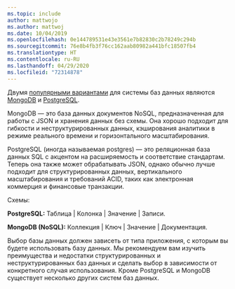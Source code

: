 ```yaml
---
ms.topic: include
author: mattwojo
ms.author: mattwoj
ms.date: 10/04/2019
ms.openlocfilehash: 0e144789531e43e3561e7b82830c2b78249c294b
ms.sourcegitcommit: 76e8b4fb3f76cc162aab80982a441bfc18507fb4
ms.translationtype: HT
ms.contentlocale: ru-RU
ms.lasthandoff: 04/29/2020
ms.locfileid: "72314878"
---
```

Двумя [популярными вариантами](https://insights.stackoverflow.com/survey/2019#technology-_-databases) для системы баз данных являются [MongoDB](https://www.mongodb.com/what-is-mongodb) и [PostgreSQL](https://www.postgresql.org/about/). 

MongoDB — это база данных документов NoSQL, предназначенная для работы с JSON и хранения данных без схемы. Она хорошо подходит для гибкости и неструктурированных данных, кэширования аналитики в режиме реального времени и горизонтального масштабирования. 

PostgreSQL (иногда называемая postgres) — это реляционная база данных SQL с акцентом на расширяемость и соответствие стандартам. Теперь она также может обрабатывать JSON, однако обычно лучше подходит для структурированных данных, вертикального масштабирования и требований ACID, таких как электронная коммерция и финансовые транзакции.

Схемы:

**PostgreSQL:** Таблица | Колонка | Значение | Записи.

**MongoDB (NoSQL):** Коллекция | Ключ | Значение | Документация.

Выбор базы данных должен зависеть от типа приложения, с которым вы будете использовать базу данных. Мы рекомендуем вам изучить преимущества и недостатки структурированных и неструктурированных баз данных и сделать выбор в зависимости от конкретного случая использования. Кроме PostgreSQL и MongoDB существует несколько других систем баз данных.